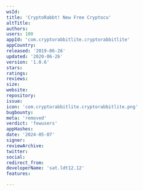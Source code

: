 ```yaml
---
wsId: 
title: 'CryptoRabbt! New Free Cryptocu'
altTitle: 
authors: 
users: 100
appId: 'com.cryptorabbitlite.cryptorabbitlite'
appCountry: 
released: '2019-06-26'
updated: '2020-06-26'
version: '1.0.6'
stars: 
ratings: 
reviews: 
size: 
website: 
repository: 
issue: 
icon: 'com.cryptorabbitlite.cryptorabbitlite.png'
bugbounty: 
meta: 'removed'
verdict: 'fewusers'
appHashes: 
date: '2024-05-07'
signer: 
reviewArchive: 
twitter: 
social: 
redirect_from: 
developerName: 'sat.ldt12.12'
features: 

---
```


